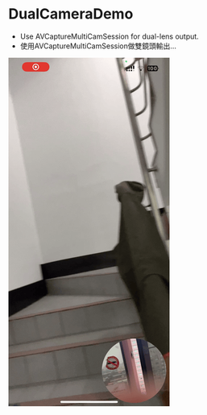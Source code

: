 # DualCameraDemo
- Use AVCaptureMultiCamSession for dual-lens output.
- 使用AVCaptureMultiCamSession做雙鏡頭輸出…

![](./Example.gif)